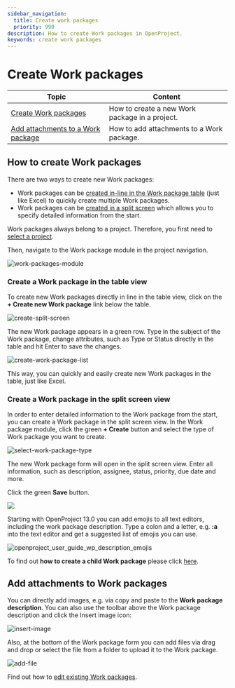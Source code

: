 ```yaml
---
sidebar_navigation:
  title: Create work packages
  priority: 990
description: How to create Work packages in OpenProject.
keywords: create work packages
---
```


# Create Work packages

| Topic                                                                  | Content                                        |
|------------------------------------------------------------------------|------------------------------------------------|
| [Create Work packages](#how-to-create-work-packages)                   | How to create a new Work package in a project. |
| [Add attachments to a Work package](#add-attachments-to-work-packages) | How to add attachments to a Work package.      |

## How to create Work packages

There are two ways to create new Work packages:

- Work packages can be [created in-line in the Work package table](#create-a-work-package-in-the-table-view) (just like Excel) to quickly create multiple Work packages.
- Work packages can be [created in a split screen](#create-a-work-package-in-the-split-screen-view) which allows you to specify detailed information from the start.

Work packages always belong to a project. Therefore, you first need to [select a project](../../../getting-started/projects/#open-an-existing-project).

Then, navigate to the Work package module in the project navigation.

![work-packages-module](1566302949658.png)



### Create a Work package in the table view

To create new Work packages directly in line in the table view, click on the **+ Create new Work package** link below the table.

![create-split-screen](create-split-screen.png)

The new Work package appears in a green row. Type in the subject of the Work package, change attributes, such as Type or Status directly in the table and hit Enter to save the changes.

![create-work-package-list](1566303144875.png)

This way, you can quickly and easily create new Work packages in the table, just like Excel.

### Create a Work package in the split screen view

In order to enter detailed information to the Work package from the start, you can create a Work package in the split screen view. In the Work package module, click the green **+ Create** button and select the type of Work package you want to create.

![select-work-package-type](1566303633018.png)

The new Work package form will open in the split screen view. Enter all information, such as description, assignee, status, priority, due date and more.

Click the green **Save** button.

![](1566303947314.png)



Starting with OpenProject 13.0 you can add emojis to all text editors, including the work package description. Type a colon and a letter, e.g. **:a** into the text editor and get a suggested list of emojis you can use.

![openproject_user_guide_wp_description_emojis](openproject_user_guide_wp_description_emojis.png)

To find out **how to create a child Work package** please click [here](../work-package-relations-hierarchies/#add-a-child-work-package).



## Add attachments to Work packages

You can directly add images, e.g. via copy and paste to the **Work package description**. You can also use the toolbar above the Work package description and click the Insert image icon:

![insert-image](1566304978459.png)

Also, at the bottom of the Work package form you can add files via drag and drop or select the file from a folder to upload it to the Work package.

![add-file](1566305040178.png)

Find out how to [edit existing Work packages](../edit-work-package).

